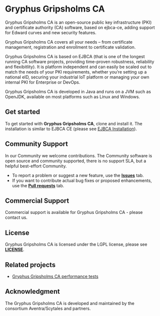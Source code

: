 # Gryphus Gripsholms CA

Gryphus Gripsholms CA is an open-source public key infrastructure (PKI) and certificate authority (CA) software, based on ejbca-ce, adding support for Edward curves and new security features.


Gryphus Gripsholms CA covers all your needs – from certificate management, registration and enrollment to certificate validation. 

Gryphus Gripsholms CA is based on EJBCA (that is one of the longest running CA software projects, providing time-proven robustness, reliability and flexibitlity). It is platform independent and can easily be scaled out to match the needs of your PKI requirements, whether you’re setting up a national eID, securing your industrial IoT platform or managing your own internal PKI for Enterprise or DevOps. 

Gryphus Gripsholms CA is developed in Java and runs on a JVM such as OpenJDK, available on most platforms such as Linux and Windows. 

## Get started 

To get started with **Gryphus Gripsholms CA**, clone and install it. The installation is similar to EJBCA CE (please see [EJBCA Installation](https://doc.primekey.com/ejbca/ejbca-installation)). 

## Community Support

In our Community we welcome contributions. The Community software is open source and community supported, there is no support SLA, but a helpful best-effort Community.

* To report a problem or suggest a new feature, use the **[Issues](../../issues)** tab. 
* If you want to contribute actual bug fixes or proposed enhancements, use the **[Pull requests](../../pulls)** tab.

## Commercial Support
Commercial support is available for Gryphus Gripsholms CA - please contact us.

## License
Gryphus Gripsholms CA is licensed under the LGPL license, please see **[LICENSE](LICENSE)**. 

## Related projects

* [Gryphus Gripsholms CA performance tests](https://github.com/GryphusID/ejbca-performance-tests) 

## Acknowledgment

The Gryphus Gripsholms CA is developed and maintained by the consortium Aventra/Scytales and partners.
